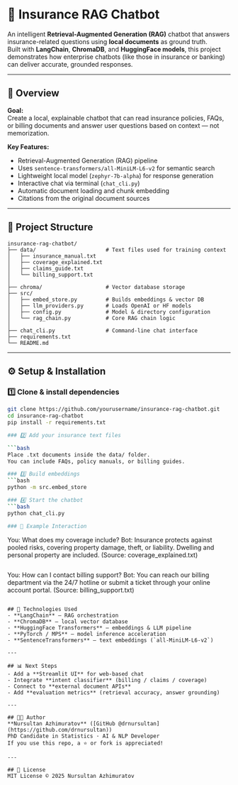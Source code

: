 # 🧠 Insurance RAG Chatbot

An intelligent **Retrieval-Augmented Generation (RAG)** chatbot that answers insurance-related questions using **local documents** as ground truth.  
Built with **LangChain**, **ChromaDB**, and **HuggingFace models**, this project demonstrates how enterprise chatbots (like those in insurance or banking) can deliver accurate, grounded responses.

---

## 🚀 Overview

**Goal:**  
Create a local, explainable chatbot that can read insurance policies, FAQs, or billing documents and answer user questions based on context — not memorization.

**Key Features:**
- Retrieval-Augmented Generation (RAG) pipeline  
- Uses `sentence-transformers/all-MiniLM-L6-v2` for semantic search  
- Lightweight local model (`zephyr-7b-alpha`) for response generation  
- Interactive chat via terminal (`chat_cli.py`)  
- Automatic document loading and chunk embedding  
- Citations from the original document sources  

---

## 🧩 Project Structure

```
insurance-rag-chatbot/
├── data/                      # Text files used for training context
│   ├── insurance_manual.txt
│   ├── coverage_explained.txt
│   ├── claims_guide.txt
│   └── billing_support.txt
│
├── chroma/                    # Vector database storage
├── src/
│   ├── embed_store.py         # Builds embeddings & vector DB
│   ├── llm_providers.py       # Loads OpenAI or HF models
│   ├── config.py              # Model & directory configuration
│   └── rag_chain.py           # Core RAG chain logic
│
├── chat_cli.py                # Command-line chat interface
├── requirements.txt
└── README.md
```

---

## ⚙️ Setup & Installation

### 1️⃣ Clone & install dependencies
```bash
git clone https://github.com/yourusername/insurance-rag-chatbot.git
cd insurance-rag-chatbot
pip install -r requirements.txt

### 2️⃣ Add your insurance text files

```bash
Place .txt documents inside the data/ folder.
You can include FAQs, policy manuals, or billing guides.

### 3️⃣ Build embeddings
```bash
python -m src.embed_store

### 4️⃣ Start the chatbot
```bash
python chat_cli.py

### 💬 Example Interaction
```
You: What does my coverage include?
Bot: Insurance protects against pooled risks, covering property damage,
theft, or liability. Dwelling and personal property are included.
(Source: coverage_explained.txt)
```

```
You: How can I contact billing support?
Bot: You can reach our billing department via the 24/7 hotline or
submit a ticket through your online account portal.
(Source: billing_support.txt)
```

## 🧠 Technologies Used
- **LangChain** – RAG orchestration  
- **ChromaDB** – local vector database  
- **HuggingFace Transformers** – embeddings & LLM pipeline  
- **PyTorch / MPS** – model inference acceleration  
- **SentenceTransformers** – text embeddings (`all-MiniLM-L6-v2`)

---

## 📊 Next Steps
- Add a **Streamlit UI** for web-based chat  
- Integrate **intent classifier** (billing / claims / coverage)  
- Connect to **external document APIs**  
- Add **evaluation metrics** (retrieval accuracy, answer grounding)

---

## 👨‍💻 Author
**Nursultan Azhimuratov** ([GitHub @drnursultan](https://github.com/drnursultan))  
PhD Candidate in Statistics · AI & NLP Developer  
If you use this repo, a ⭐️ or fork is appreciated!

---

## 📜 License
MIT License © 2025 Nursultan Azhimuratov